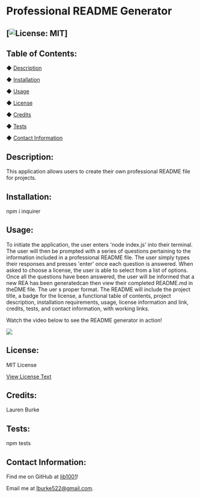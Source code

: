 
# Professional README Generator

## [![License: MIT](https://img.shields.io/badge/License-MIT-yellow.svg)]

## Table of Contents:
◆ [Description](#description)

◆ [Installation](#installation)

◆ [Usage](#usage)

◆ [License](#license)

◆ [Credits](#credits)

◆ [Tests](#tests)

◆ [Contact Information](#contact-information)

## Description:

This application allows users to create their own professional README file for projects.

## Installation:

npm i inquirer

## Usage:

To initiate the application, the user enters 'node index.js' into their terminal. The user will then be prompted with a series of questions pertaining to the information included in a professional README file. The user simply types their responses and presses 'enter' once each question is answered. When asked to choose a license, the user is able to select from a list of options. Once all the questions have been answered, the user will be informed that a new REA has been generatedcan then view their completed README.md in theDME file. The uer s proper format. The README will include the project title, a badge for the license, a functional table of contents, project description, installation requirements, usage, license information and link, credits, tests, and contact information, with working links.

Watch the video below to see the README generator in action!

![](https://drive.google.com/file/d/1JSFEuAlyzvmGPRlm3100Ewxs0VkOr1HV/view)

## License:

MIT License

[View License Text](https://opensource.org/licenses/MIT)


## Credits:

Lauren Burke

## Tests:

npm tests

## Contact Information:

Find me on GitHub at [lib1001](https://github.com/lib1001)!

Email me at [lburke522@gmail.com](mailTo:lburke522@gmail.com).
 